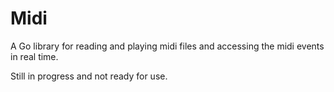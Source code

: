 # Midi

A Go library for reading and playing midi files and accessing the midi events in real time.

Still in progress and not ready for use.
